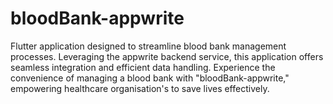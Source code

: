 # bloodBank-appwrite
Flutter application designed to streamline blood bank management processes. Leveraging the appwrite backend service, this application offers seamless integration and efficient data handling. Experience the convenience of managing a blood bank with "bloodBank-appwrite," empowering healthcare organisation's to save lives effectively.

